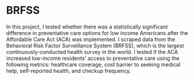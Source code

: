 # BRFSS
In this project, I tested whether there was a statistically significant difference in preventative care options for low income Americans after the Affordable Care Act (ACA) was implemented. I scraped data from the Behavioral Risk Factor Surveillance System (BRFSS), which is the largest continuously-conducted health survey in the world. I tested if the ACA increased low-income residents' access to preventative care using the following metrics: healthcare coverage, cost barrier to seeking medical help, self-reported health, and checkup frequency.
